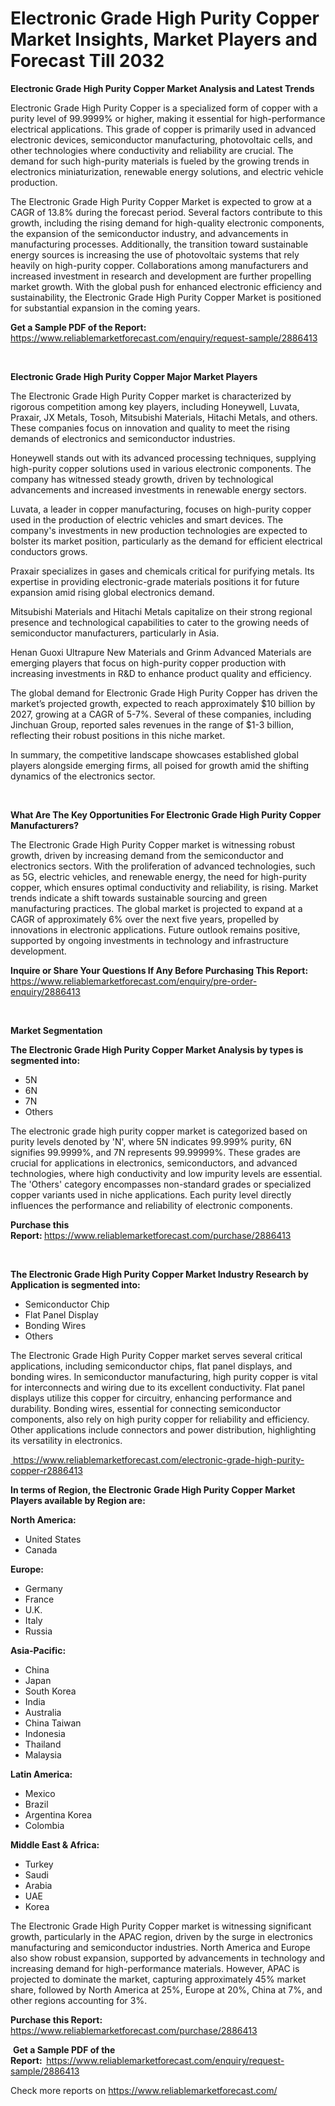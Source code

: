 <p><h1>Electronic Grade High Purity Copper Market Insights, Market Players and Forecast Till 2032</h1></p><p><strong>Electronic Grade High Purity Copper Market Analysis and Latest Trends</strong></p>
<p><p>Electronic Grade High Purity Copper is a specialized form of copper with a purity level of 99.9999% or higher, making it essential for high-performance electrical applications. This grade of copper is primarily used in advanced electronic devices, semiconductor manufacturing, photovoltaic cells, and other technologies where conductivity and reliability are crucial. The demand for such high-purity materials is fueled by the growing trends in electronics miniaturization, renewable energy solutions, and electric vehicle production.</p><p>The Electronic Grade High Purity Copper Market is expected to grow at a CAGR of 13.8% during the forecast period. Several factors contribute to this growth, including the rising demand for high-quality electronic components, the expansion of the semiconductor industry, and advancements in manufacturing processes. Additionally, the transition toward sustainable energy sources is increasing the use of photovoltaic systems that rely heavily on high-purity copper. Collaborations among manufacturers and increased investment in research and development are further propelling market growth. With the global push for enhanced electronic efficiency and sustainability, the Electronic Grade High Purity Copper Market is positioned for substantial expansion in the coming years.</p></p>
<p><strong>Get a Sample PDF of the Report:&nbsp;</strong> <a href="https://www.reliablemarketforecast.com/enquiry/request-sample/2886413?utm_campaign=2780&utm_medium=2&utm_source=Github&utm_content=ia&utm_term=13032025&utm_id=electronic-grade-high-purity-copper">https://www.reliablemarketforecast.com/enquiry/request-sample/2886413</a></p>
<p>&nbsp;</p>
<p><strong>Electronic Grade High Purity Copper Major Market Players</strong></p>
<p><p>The Electronic Grade High Purity Copper market is characterized by rigorous competition among key players, including Honeywell, Luvata, Praxair, JX Metals, Tosoh, Mitsubishi Materials, Hitachi Metals, and others. These companies focus on innovation and quality to meet the rising demands of electronics and semiconductor industries.</p><p>Honeywell stands out with its advanced processing techniques, supplying high-purity copper solutions used in various electronic components. The company has witnessed steady growth, driven by technological advancements and increased investments in renewable energy sectors.</p><p>Luvata, a leader in copper manufacturing, focuses on high-purity copper used in the production of electric vehicles and smart devices. The company's investments in new production technologies are expected to bolster its market position, particularly as the demand for efficient electrical conductors grows.</p><p>Praxair specializes in gases and chemicals critical for purifying metals. Its expertise in providing electronic-grade materials positions it for future expansion amid rising global electronics demand. </p><p>Mitsubishi Materials and Hitachi Metals capitalize on their strong regional presence and technological capabilities to cater to the growing needs of semiconductor manufacturers, particularly in Asia. </p><p>Henan Guoxi Ultrapure New Materials and Grinm Advanced Materials are emerging players that focus on high-purity copper production with increasing investments in R&D to enhance product quality and efficiency.</p><p>The global demand for Electronic Grade High Purity Copper has driven the market’s projected growth, expected to reach approximately $10 billion by 2027, growing at a CAGR of 5-7%. Several of these companies, including Jinchuan Group, reported sales revenues in the range of $1-3 billion, reflecting their robust positions in this niche market.</p><p>In summary, the competitive landscape showcases established global players alongside emerging firms, all poised for growth amid the shifting dynamics of the electronics sector.</p></p>
<p>&nbsp;</p>
<p><strong>What Are The Key Opportunities For Electronic Grade High Purity Copper Manufacturers?</strong></p>
<p><p>The Electronic Grade High Purity Copper market is witnessing robust growth, driven by increasing demand from the semiconductor and electronics sectors. With the proliferation of advanced technologies, such as 5G, electric vehicles, and renewable energy, the need for high-purity copper, which ensures optimal conductivity and reliability, is rising. Market trends indicate a shift towards sustainable sourcing and green manufacturing practices. The global market is projected to expand at a CAGR of approximately 6% over the next five years, propelled by innovations in electronic applications. Future outlook remains positive, supported by ongoing investments in technology and infrastructure development.</p></p>
<p><strong>Inquire or Share Your Questions If Any Before Purchasing This Report:</strong> <a href="https://www.reliablemarketforecast.com/enquiry/pre-order-enquiry/2886413?utm_campaign=2780&utm_medium=2&utm_source=Github&utm_content=ia&utm_term=13032025&utm_id=electronic-grade-high-purity-copper">https://www.reliablemarketforecast.com/enquiry/pre-order-enquiry/2886413</a></p>
<p>&nbsp;</p>
<p><strong>Market Segmentation</strong></p>
<p><strong>The Electronic Grade High Purity Copper Market Analysis by types is segmented into:</strong></p>
<p><ul><li>5N</li><li>6N</li><li>7N</li><li>Others</li></ul></p>
<p><p>The electronic grade high purity copper market is categorized based on purity levels denoted by 'N', where 5N indicates 99.999% purity, 6N signifies 99.9999%, and 7N represents 99.99999%. These grades are crucial for applications in electronics, semiconductors, and advanced technologies, where high conductivity and low impurity levels are essential. The 'Others' category encompasses non-standard grades or specialized copper variants used in niche applications. Each purity level directly influences the performance and reliability of electronic components.</p></p>
<p><strong>Purchase this Report:&nbsp;</strong><a href="https://www.reliablemarketforecast.com/purchase/2886413?utm_campaign=2780&utm_medium=2&utm_source=Github&utm_content=ia&utm_term=13032025&utm_id=electronic-grade-high-purity-copper">https://www.reliablemarketforecast.com/purchase/2886413</a></p>
<p>&nbsp;</p>
<p><strong>The Electronic Grade High Purity Copper Market Industry Research by Application is segmented into:</strong></p>
<p><ul><li>Semiconductor Chip</li><li>Flat Panel Display</li><li>Bonding Wires</li><li>Others</li></ul></p>
<p><p>The Electronic Grade High Purity Copper market serves several critical applications, including semiconductor chips, flat panel displays, and bonding wires. In semiconductor manufacturing, high purity copper is vital for interconnects and wiring due to its excellent conductivity. Flat panel displays utilize this copper for circuitry, enhancing performance and durability. Bonding wires, essential for connecting semiconductor components, also rely on high purity copper for reliability and efficiency. Other applications include connectors and power distribution, highlighting its versatility in electronics.</p></p>
<p><a href="https://www.reliablemarketforecast.com/electronic-grade-high-purity-copper-r2886413?utm_campaign=2780&utm_medium=2&utm_source=Github&utm_content=ia&utm_term=13032025&utm_id=electronic-grade-high-purity-copper">&nbsp;https://www.reliablemarketforecast.com/electronic-grade-high-purity-copper-r2886413</a></p>
<p><strong>In terms of Region, the Electronic Grade High Purity Copper Market Players available by Region are:</strong></p>
<p>
    <p> <strong> North America: </strong>
        <ul>
            <li>United States</li>
            <li>Canada</li>
        </ul>
        </p> 
    <p> <strong> Europe: </strong>
        <ul>
            <li>Germany</li>
            <li>France</li>
            <li>U.K.</li>
            <li>Italy</li>
            <li>Russia</li>
        </ul>
        </p> 
    <p> <strong> Asia-Pacific: </strong>
        <ul>
            <li>China</li>
            <li>Japan</li>
            <li>South Korea</li>
            <li>India</li>
            <li>Australia</li>
            <li>China Taiwan</li>
            <li>Indonesia</li>
            <li>Thailand</li>
            <li>Malaysia</li>
        </ul>
        </p> 
    <p> <strong> Latin America: </strong>
        <ul>
            <li>Mexico</li>
            <li>Brazil</li>
            <li>Argentina Korea</li>
            <li>Colombia</li>
        </ul>
        </p> 
    <p> <strong> Middle East & Africa: </strong>
        <ul>
            <li>Turkey</li>
            <li>Saudi</li>
            <li>Arabia</li>
            <li>UAE</li>
            <li>Korea</li>
        </ul>
    </p>
    </p>
<p><p>The Electronic Grade High Purity Copper market is witnessing significant growth, particularly in the APAC region, driven by the surge in electronics manufacturing and semiconductor industries. North America and Europe also show robust expansion, supported by advancements in technology and increasing demand for high-performance materials. However, APAC is projected to dominate the market, capturing approximately 45% market share, followed by North America at 25%, Europe at 20%, China at 7%, and other regions accounting for 3%.</p></p>
<p><strong>Purchase this Report: </strong><a href="https://www.reliablemarketforecast.com/purchase/2886413?utm_campaign=2780&utm_medium=2&utm_source=Github&utm_content=ia&utm_term=13032025&utm_id=electronic-grade-high-purity-copper">https://www.reliablemarketforecast.com/purchase/2886413</a></p>
<p>&nbsp;<strong>Get a Sample PDF of the Report:&nbsp;&nbsp;</strong><a href="https://www.reliablemarketforecast.com/enquiry/request-sample/2886413?utm_campaign=2780&utm_medium=2&utm_source=Github&utm_content=ia&utm_term=13032025&utm_id=electronic-grade-high-purity-copper">https://www.reliablemarketforecast.com/enquiry/request-sample/2886413</a></p>
<p><strong></strong></p>
<p>Check more reports on <a href="https://www.reliablemarketforecast.com/?utm_campaign=2780&utm_medium=2&utm_source=Github&utm_content=ia&utm_term=13032025&utm_id=electronic-grade-high-purity-copper">https://www.reliablemarketforecast.com/</a></p>